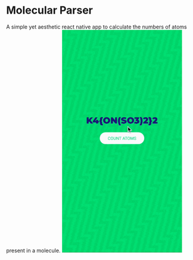 # Molecular Parser
A simple yet aesthetic react native app to calculate the numbers of atoms present in a molecule.
![](./demo/demo.gif)
